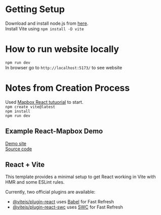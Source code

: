 # Getting Setup
Download and install node.js from [here](https://nodejs.org/en/download/prebuilt-installer).  
Install Vite using `npm install -D vite`

# How to run website locally
`npm run dev`  
In browser go to `http://localhost:5173/` to see website

# Notes from Creation Process
Used [Mapbox React tutuorial](https://docs.mapbox.com/help/tutorials/use-mapbox-gl-js-with-react/) to start.  
`npm create vite@latest`  
`npm install`  
`npm run dev`  

## Example React-Mapbox Demo
[Demo site](https://labs.mapbox.com/demo-realestate/)  
[Source code](https://github.com/mapbox/public-tools-and-demos/tree/main/projects/demo-realestate)

## React + Vite

This template provides a minimal setup to get React working in Vite with HMR and some ESLint rules.

Currently, two official plugins are available:

- [@vitejs/plugin-react](https://github.com/vitejs/vite-plugin-react/blob/main/packages/plugin-react/README.md) uses [Babel](https://babeljs.io/) for Fast Refresh
- [@vitejs/plugin-react-swc](https://github.com/vitejs/vite-plugin-react-swc) uses [SWC](https://swc.rs/) for Fast Refresh
